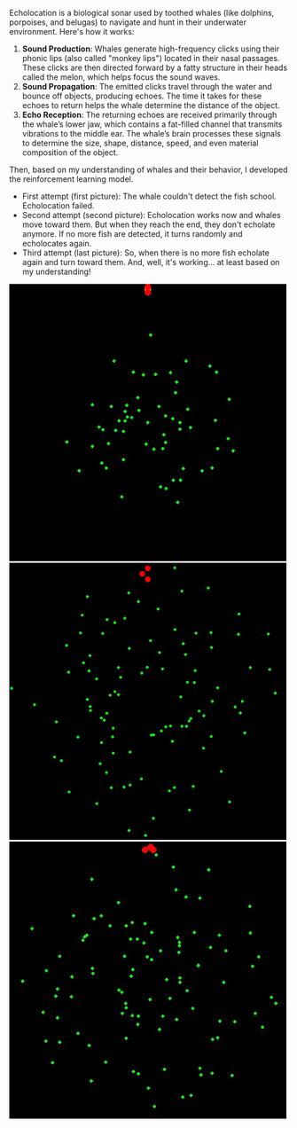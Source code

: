 Echolocation is a biological sonar used by toothed whales (like dolphins, porpoises, and belugas) to navigate and hunt in their underwater environment. Here's how it works:
1) **Sound Production**: Whales generate high-frequency clicks using their phonic lips (also called "monkey lips") located in their nasal passages.
These clicks are then directed forward by a fatty structure in their heads called the melon, which helps focus the sound waves.
2) **Sound Propagation**: The emitted clicks travel through the water and bounce off objects, producing echoes.
The time it takes for these echoes to return helps the whale determine the distance of the object.
3) **Echo Reception**: The returning echoes are received primarily through the whale’s lower jaw, which contains a fat-filled channel that transmits vibrations to the middle ear.
The whale’s brain processes these signals to determine the size, shape, distance, speed, and even material composition of the object.

Then, based on my understanding of whales and their behavior, I developed the reinforcement learning model.

  -  First attempt (first picture): The whale couldn't detect the fish school. Echolocation failed.
  -  Second attempt (second picture): Echolocation works now and whales move toward them. But when they reach the end, they don't echolate anymore. If no more fish are detected, it turns randomly and echolocates again.
  -  Third attempt (last picture): So, when there is no more fish echolate again and turn toward them. And, well, it's working… at least based on my understanding!


![OceanFun_RL](echo-test-1.gif) ![OceanFun_RL](echo-test-2.gif) ![OceanFun_RL](echo-test-3.gif)
